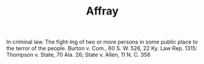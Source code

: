 ---
title: Affray
letter: A
permalink: "/definitions/affray.html"
body: 'In criminal law. The fight-lng of two or more persons in some public place
  to the terror of the people. Burton v. Com., 60 S. W. 526, 22 Ky. Law Rep. 1315:
  Thompson v. State, 70 Ala. 26; State v. Allen, 11 N. C. 356'
published_at: '2018-07-07'
source: Black's Law Dictionary
layout: post
---